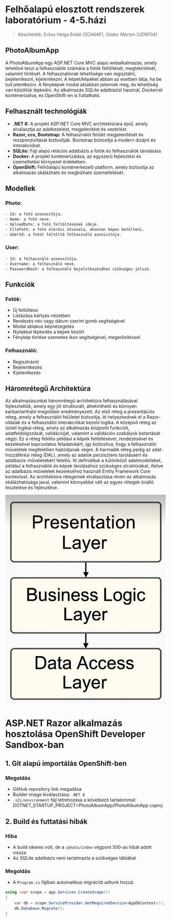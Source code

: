 # Felhőalapú elosztott rendszerek laboratórium - 4-5.házi

>Készítették: Erőss Helga Enikő (ZCA6AF), Gódor Márton (UDRF04)

## PhotoAlbumApp
A PhotoAlbumApp egy ASP.NET Core MVC alapú webalkalmazás, amely lehetővé teszi a felhasználók számára a fotók feltöltését, megtekintését, valamint törlését. A felhasználónak lehetősége van regisztálni, bejelentkezni, kijelentkezni. A képet/képeket abban az esetben látja, ha be tud jelentkezni. A fényképek modal ablakban jelennek meg, és lehetőség van közöttük lépkedni. Az alkalmazás SQLite adatbázist használ, Dockerrel konténerizálva, és OpenShift-en is futtatható.

## Felhasznált technológiák
- **.NET 8:** A projekt ASP.NET Core MVC architektúrára épül, amely elválasztja az adatkezelést, megjelenítést és vezérlést.
- **Razor, ccs, Bootstrap:** A felhasználói felület megjelenítését és reszponzivitását biztosítják. Bootstrap biztosítja a modern dizájnt és interakciókat.
- **SQLite:** Fájl alapú relációs adatbázis a fotók és felhasználók tárolására.
- **Docker:** A projekt konténerizálása, az egyszerű fejlesztési és üzemeltetési környezet érdekében.
- **OpenShift:** Felhőalapú konténerkezelő platform, amely biztosítja az alkalmazás skálázható és megbízható üzemeltetését.

## Modellek
### Photo:
    - Id: a fotó azonosítója.
    - Name: a fotó neve.
    - UploadDate: a fotó feltöltésének ideje.
    - FilePath: a fotó elérési útvonala, ahonnan képes betölteni.
    - UderId: a fotót feltöltő felhasználó azonisítója.
### User:
    - Id: a felhasználó azonosítója.
    - Username: a felhasználó neve.
    - PasswordHash: a felhasználó bejelntkezéséhez szükséges jelszó.

## Funkciók
### Fotók:
- Új feltöltése
- Listázása kártyás nézetben
- Rendezés név vagy dátum szerint gomb segítségével
- Modal ablakos képnézegetés
- Nyilakkal lépkedés a képek között
- Fénykép törlése szemetes ikon segítségével, megerősítéssel

### Felhasználó:
- Regisztráció
- Bejelentkezés
- Kijelentkezés


## Háromrétegű Architektúra
Az alkalmazásunkat háromrétegű architektúra felhasználásával fejlesztettük, amely egy jól strukturált, áttekinthető és könnyen karbantartható megoldást eredményezett. Az első réteg a prezentációs réteg, amely a felhasználói felületet biztosítja, itt helyezkednek el a Razor-oldalak és a felhasználói interakciókat kezelő logika. A középső réteg az üzleti logikai réteg, amely az alkalmazás központi funkcióit, adatfeldolgozását, validációját, valamint a validációs szabályok betartását végzi. Ez a réteg felelős például a képek feltöltésével, rendezésével és kezelésével kapcsolatos feladatokért, így biztosítva, hogy a felhasználói műveletek megfelelően hajtódjanak végre. A harmadik réteg pedig az adat-hozzáférési réteg (DAL), amely az adatok perzisztens tárolásáért és adatbázis-műveletekért felelős. Itt definiáltuk a különböző adatmodelleket, például a felhasználók és képek tárolásához szükséges struktúrákat, illetve az adatbázis műveletek kezeléséhez használt Entity Framework Core kontextust. Az architektúra rétegeinek elválasztása révén az alkalmazás skálázhatósága javul, valamint könnyebbé vált az egyes rétegek önálló tesztelése és fejlesztése. 

![Three Layer Architecture](layers.png)

# ASP.NET Razor alkalmazás hosztolása OpenShift Developer Sandbox-ban


## 1. Git alapú importálás OpenShift-ben

### Megoldás
- GitHub repository link megadása
- Builder image kiválasztása: `.NET 8`
- `.s2i/environment` fájl létrehozása a következő tartalommal: DOTNET_STARTUP_PROJECT=PhotoAlbumApp/PhotoAlbumApp.csproj

## 2. Build és futtatási hibák

### Hiba
- A build sikeres volt, de a `/photo/index` végpont 500-as hibát adott vissza
- Az SQLite adatbázis nem tartalmazta a szükséges táblákat

### Megoldás
- A `Program.cs` fájlban automatikus migrációt adtunk hozzá:

```csharp
using (var scope = app.Services.CreateScope())
{
    var db = scope.ServiceProvider.GetRequiredService<AppDbContext>();
    db.Database.Migrate();
}


